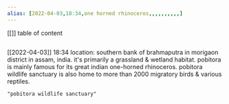 ```yaml
---
alias: [2022-04-03,18:34,one horned rhinoceros,,,,,,,,,,]
---
```

[[]]
table of content
```toc
```

[[2022-04-03]] 18:34
location: southern bank of brahmaputra in morigaon district in assam, india.
it's primarily a grassland & wetland habitat.
pobitora is mainly famous for its great indian one-horned rhinoceros.
pobitora wildlife sanctuary is also home to more than 2000 migratory birds & various reptiles.
```query
"pobitora wildlife sanctuary"
```